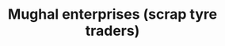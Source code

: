---
title: "Mughal enterprises (scrap tyre traders)"
url: /karachi/mughal-enterprises-scrap-tyre-traders/
shop: Reifen
---